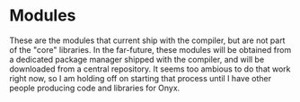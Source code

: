 # Modules

These are the modules that current ship with the compiler, but are not
part of the "core" libraries. In the far-future, these modules will be
obtained from a dedicated package manager shipped with the compiler,
and will be downloaded from a central repository. It seems too ambious
to do that work right now, so I am holding off on starting that process
until I have other people producing code and libraries for Onyx.
